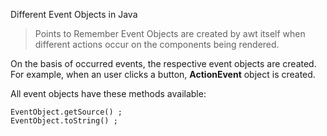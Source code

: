 Different Event Objects in Java
>Points to Remember
Event Objects are created by awt itself when different actions occur on the components being rendered.

On the basis of occurred events, the respective event objects are created.
For example, when an user clicks a button, **ActionEvent** object is created.

All event objects have these methods available:

    EventObject.getSource() ;
    EventObject.toString() ;